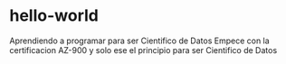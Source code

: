 # hello-world
Aprendiendo a programar para ser Cientifico de Datos
Empece con la certificacion AZ-900 y solo ese el principio para ser Cientifico de Datos
